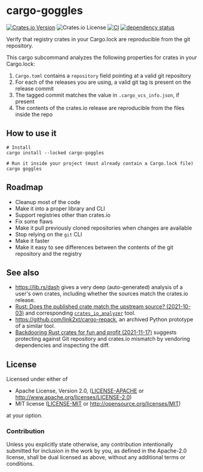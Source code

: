 # cargo-goggles

[![Crates.io Version](https://img.shields.io/crates/v/cargo-goggles)](https://crates.io/crates/cargo-goggles)
![Crates.io License](https://img.shields.io/crates/l/cargo-goggles)
[![CI](https://github.com/M4SS-Code/cargo-goggles/workflows/CI/badge.svg)](https://github.com/M4SS-Code/cargo-goggles/actions)
[![dependency status](https://deps.rs/crate/cargo-goggles/0.0.3/status.svg)](https://deps.rs/crate/cargo-goggles/0.0.3)

Verify that registry crates in your Cargo.lock are reproducible from the git repository.

This cargo subcommand analyzes the following properties for crates in your Cargo.lock:

1. `Cargo.toml` contains a `repository` field pointing at a valid git repository
2. For each of the releases you are using, a valid git tag is present on the release commit
3. The tagged commit matches the value in `.cargo_vcs_info.json`, if present
4. The contents of the crates.io release are reproducible from the files inside the repo

## How to use it

```shell
# Install
cargo install --locked cargo-goggles

# Run it inside your project (must already contain a Cargo.lock file)
cargo goggles
```

## Roadmap

* Cleanup most of the code
* Make it into a proper library and CLI
* Support registries other than crates.io
* Fix some flaws
* Make it pull previously cloned repositories when changes are available
* Stop relying on the `git` CLI
* Make it faster
* Make it easy to see differences between the contents of the git repository and the registry

## See also

- https://lib.rs/dash gives a very deep (auto-generated) analysis of a user's own crates, including whether the sources match the crates.io release.
- [Rust: Does the published crate match the upstream source? (2021-10-03)](https://codeandbitters.com/published-crate-analysis/) and corresponding [`crates_io_analyzer`](https://github.com/ericseppanen/crates_io_analyzer) tool.
- <https://github.com/link2xt/cargo-repack>, an archived Python prototype of a similar tool.
- [Backdooring Rust crates for fun and profit (2021-11-17)](https://kerkour.com/rust-crate-backdoor) suggests protecting against Git repository and crates.io mismatch by vendoring dependencies and inspecting the diff.

## License

Licensed under either of

- Apache License, Version 2.0, ([LICENSE-APACHE](LICENSE-APACHE) or <http://www.apache.org/licenses/LICENSE-2.0>)
- MIT license ([LICENSE-MIT](LICENSE-MIT) or <http://opensource.org/licenses/MIT>)

at your option.

### Contribution

Unless you explicitly state otherwise, any contribution intentionally submitted for inclusion in the work by you, as defined in the Apache-2.0 license, shall be dual licensed as above, without any additional terms or conditions.
